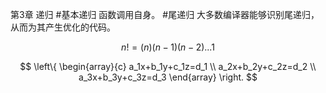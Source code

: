 第3章 递归
#基本递归
函数调用自身。
#尾递归
大多数编译器能够识别尾递归，从而为其产生优化的代码。



$$
n!=(n)(n-1)(n-2)...1
$$

$$
\left\{
\begin{array}{c}
a_1x+b_1y+c_1z=d_1 \\
a_2x+b_2y+c_2z=d_2 \\
a_3x+b_3y+c_3z=d_3
\end{array}
\right.
$$

